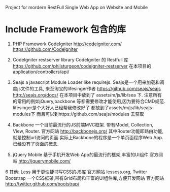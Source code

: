﻿Project for mordern RestFull Single Web App on Website and Mobile


# Include Framework 包含的库

1. PHP Framework CodeIgniter http://codeigniter.com/  https://github.com/CodeIgniter

2. CodeIgniter restserver library  CodeIgniter 的 Restfull 库 https://github.com/philsturgeon/codeigniter-restserver  在本项目的application/controllers/api/

3. Seajs a javascript Module Loader like requirejs. Seajs是一个用来加载和调度js文件的工具, 来至淘宝的lifesinger作者 https://github.com/seajs/seajs  http://seajs.org/docs/
在本项目中放到了 assets/m/js/lib/sea 下. 注意所有的常用的例如jQuery,backbone 等都需要修改才能使用,因为要符合CMD规范. lifesinger是个大好人已经帮我修改好了 都放到了assets/m/js/lib/seajs-modules下 而且可以到https://github.com/seajs/modules 去获取

4. Backbone 一个目前最流行的JS前端MVC框架. 带有Model, Collection, View, Router.  官方网站 http://backbonejs.org/  其中Router功能即路由功能, 就是控制url访问的页面.实际上Backbone的程序是一个单页面程序Web App. 已经没有了页面的概念.

5. jQuery Mobile 基于手机开发Web App的最流行的框架,丰富的UI组件 官方网站 http://jquerymobile.com/

6 其他: Less 用于更快捷书写CSS的JS库 官方网站 lesscss.org,  Twitter Bootstrap 一个CSS框架,带有Grid布局和丰富的UI组件库,方便开发网站  官方网站 http://twitter.github.com/bootstrap/
